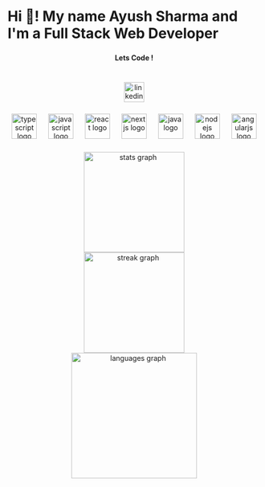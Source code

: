 <h1 align="left">Hi 👋! My name Ayush Sharma and I'm a Full Stack Web Developer</h1>

###

<h4 align="center">Lets Code !</h4>

###

<br clear="both">

<div align="center">
  <a href="https://www.linkedin.com/in/ayush-sharma-aa432523a/" target="_blank">
    <img src="https://img.shields.io/static/v1?message=LinkedIn&logo=linkedin&label=&color=0077B5&logoColor=white&labelColor=&style=for-the-badge" height="40" alt="linkedin logo"  />
  </a>
</div>

###

<div align="center">
  <img src="https://cdn.jsdelivr.net/gh/devicons/devicon/icons/typescript/typescript-original.svg" height="50" alt="typescript logo"  />
  <img width="15" />
  <img src="https://cdn.jsdelivr.net/gh/devicons/devicon/icons/javascript/javascript-original.svg" height="50" alt="javascript logo"  />
  <img width="15" />
  <img src="https://cdn.jsdelivr.net/gh/devicons/devicon/icons/react/react-original.svg" height="50" alt="react logo"  />
  <img width="15" />
  <img src="https://cdn.jsdelivr.net/gh/devicons/devicon/icons/nextjs/nextjs-original.svg" height="50" alt="nextjs logo"  />
  <img width="15" />
  <img src="https://cdn.jsdelivr.net/gh/devicons/devicon/icons/java/java-original.svg" height="50" alt="java logo"  />
  <img width="15" />
  <img src="https://cdn.jsdelivr.net/gh/devicons/devicon/icons/nodejs/nodejs-original.svg" height="50" alt="nodejs logo"  />
  <img width="15" />
  <img src="https://cdn.jsdelivr.net/gh/devicons/devicon@latest/icons/angularjs/angularjs-original.svg" height="50" alt="angularjs logo"  />
</div>

###

<div align="center">
  <img src="https://github-readme-stats.vercel.app/api?username=ayush-may&hide_title=true&hide_rank=false&show_icons=true&include_all_commits=true&count_private=true&disable_animations=true&theme=dracula&locale=en&hide_border=true" height="200" alt="stats graph" /> <br>
  <img src="https://streak-stats.demolab.com?user=ayush-may&locale=en&mode=weekly&theme=dracula&hide_border=true" height="200" alt="streak graph" /> <br>
  <img src="https://github-readme-stats.vercel.app/api/top-langs?username=ayush-may&locale=en&hide_title=false&layout=compact&card_width=320&langs_count=10&theme=nord&hide_border=true" height="250" alt="languages graph"  />
</div>
